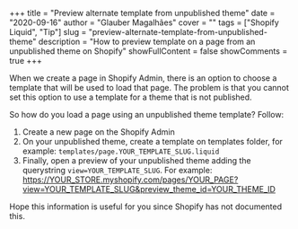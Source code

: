 +++
title = "Preview alternate template from unpublished theme"
date = "2020-09-16"
author = "Glauber Magalhães"
cover = ""
tags = ["Shopify Liquid", "Tip"]
slug = "preview-alternate-template-from-unpublished-theme"
description = "How to preview template on a page from an unpublished theme on Shopify"
showFullContent = false
showComments = true
+++


When we create a page in Shopify Admin, there is an option to choose a template that will be used to load that page.
The problem is that you cannot set this option to use a template for a theme that is not published.

So how do you load a page using an unpublished theme template? Follow:


1. Create a new page on the Shopify Admin
1. On your unpublished theme, create a template on templates folder, for example: `templates/page.YOUR_TEMPLATE_SLUG.liquid`
1. Finally, open a preview of your unpublished theme adding the querystring `view=YOUR_TEMPLATE_SLUG`. For example: https://YOUR_STORE.myshopify.com/pages/YOUR_PAGE?view=YOUR_TEMPLATE_SLUG&preview_theme_id=YOUR_THEME_ID


Hope this information is useful for you since Shopify has not documented this.
